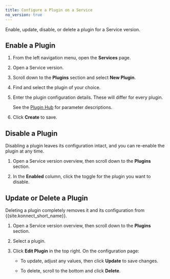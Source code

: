 ```yaml
---
title: Configure a Plugin on a Service
no_version: true
---
```

Enable, update, disable, or delete a plugin for a Service version.

## Enable a Plugin

1. From the left navigation menu, open the **Services** page.

2. Open a Service version.

2. Scroll down to the **Plugins** section and select **New Plugin**.

3. Find and select the plugin of your choice.

4. Enter the plugin configuration details. These will differ for every plugin.

    See the [Plugin Hub](/hub) for parameter descriptions.

5. Click **Create** to save.

## Disable a Plugin

Disabling a plugin leaves its configuration intact, and you can re-enable the
plugin at any time.

1. Open a Service version overview, then scroll down to the **Plugins** section.

2. In the **Enabled** column, click the toggle for the plugin you want to
disable.

## Update or Delete a Plugin

Deleting a plugin completely removes it and its configuration from
{{site.konnect_short_name}}.

1. Open a Service version overview, then scroll down to the **Plugins**
section.

2. Select a plugin.

3. Click **Edit Plugin** in the top right. On the configuration page:

    * To update, adjust any values, then click **Update** to save changes.

    * To delete, scroll to the bottom and click **Delete**.
